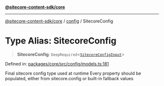 [**@sitecore-content-sdk/core**](../../README.md)

***

[@sitecore-content-sdk/core](../../README.md) / [config](../README.md) / SitecoreConfig

# Type Alias: SitecoreConfig

> **SitecoreConfig**: `DeepRequired`\<[`SitecoreConfigInput`](SitecoreConfigInput.md)\>

Defined in: [packages/core/src/config/models.ts:181](https://github.com/Sitecore/content-sdk/blob/f6db146e94b4d93e3130198881311b56027bf1b4/packages/core/src/config/models.ts#L181)

Final sitecore config type used at runtime
Every property should be populated, either from sitecore.config or built-in fallback values
